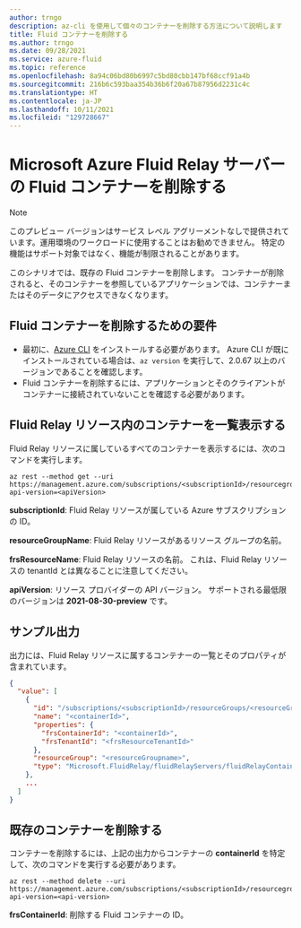```yaml
---
author: trngo
description: az-cli を使用して個々のコンテナーを削除する方法について説明します
title: Fluid コンテナーを削除する
ms.author: trngo
ms.date: 09/28/2021
ms.service: azure-fluid
ms.topic: reference
ms.openlocfilehash: 8a94c06bd80b6997c5bd80cbb147bf68ccf91a4b
ms.sourcegitcommit: 216b6c593baa354b36b6f20a67b87956d2231c4c
ms.translationtype: HT
ms.contentlocale: ja-JP
ms.lasthandoff: 10/11/2021
ms.locfileid: "129728667"
---
```

# <a name="delete-fluid-containers-in-microsoft-azure-fluid-relay-server"></a>Microsoft Azure Fluid Relay サーバーの Fluid コンテナーを削除する

> [!NOTE]
> このプレビュー バージョンはサービス レベル アグリーメントなしで提供されています。運用環境のワークロードに使用することはお勧めできません。 特定の機能はサポート対象ではなく、機能が制限されることがあります。

このシナリオでは、既存の Fluid コンテナーを削除します。 コンテナーが削除されると、そのコンテナーを参照しているアプリケーションでは、コンテナーまたはそのデータにアクセスできなくなります。 

## <a name="requirements-to-delete-a-fluid-container"></a>Fluid コンテナーを削除するための要件
- 最初に、[Azure CLI](/cli/azure/install-azure-cli) をインストールする必要があります。 Azure CLI が既にインストールされている場合は、`az version` を実行して、2.0.67 以上のバージョンであることを確認します。
- Fluid コンテナーを削除するには、アプリケーションとそのクライアントがコンテナーに接続されていないことを確認する必要があります。

## <a name="list-the-containers-within-a-fluid-relay-resource"></a>Fluid Relay リソース内のコンテナーを一覧表示する
Fluid Relay リソースに属しているすべてのコンテナーを表示するには、次のコマンドを実行します。
```
az rest --method get --uri https://management.azure.com/subscriptions/<subscriptionId>/resourcegroups/<resourceGroupName>/providers/Microsoft.FluidRelay/FluidRelayServers/<frsResourceName>/FluidRelayContainers?api-version=<apiVersion>
```
**subscriptionId**: Fluid Relay リソースが属している Azure サブスクリプションの ID。

**resourceGroupName**: Fluid Relay リソースがあるリソース グループの名前。

**frsResourceName**: Fluid Relay リソースの名前。 これは、Fluid Relay リソースの tenantId とは異なることに注意してください。

**apiVersion**: リソース プロバイダーの API バージョン。 サポートされる最低限のバージョンは **2021-08-30-preview** です。  


## <a name="sample-output"></a>サンプル出力
出力には、Fluid Relay リソースに属するコンテナーの一覧とそのプロパティが含まれています。
```json
{
  "value": [
    {
      "id": "/subscriptions/<subscriptionId>/resourceGroups/<resourceGroupname>/providers/Microsoft.FluidRelay/fluidRelayServers/<frsResourcename>/fluidRelayContainers/<containerId>",
      "name": "<containerId>",
      "properties": {
        "frsContainerId": "<containerId>",
        "frsTenantId": "<frsResourceTenantId>"
      },
      "resourceGroup": "<resourceGroupname>",
      "type": "Microsoft.FluidRelay/fluidRelayServers/fluidRelayContainers"
    },
    ...
  ]
}
```


## <a name="delete-an-existing-container"></a>既存のコンテナーを削除する
コンテナーを削除するには、上記の出力からコンテナーの **containerId** を特定して、次のコマンドを実行する必要があります。 
```
az rest --method delete --uri https://management.azure.com/subscriptions/<subscriptionId>/resourcegroups/<resourceGroupName>/providers/Microsoft.FluidRelay/FluidRelayServers/<frsResourceName>/FluidRelayContainers/<frsContainerId>?api-version=<api-version>
```
  **frsContainerId**: 削除する Fluid コンテナーの ID。 
